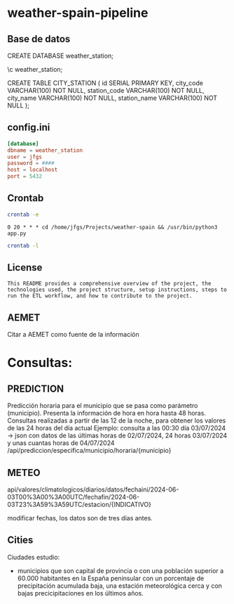 # weather-spain-pipeline

## Base de datos

CREATE DATABASE weather_station;

\c weather_station;

CREATE TABLE CITY_STATION (
    id SERIAL PRIMARY KEY,
    city_code VARCHAR(100) NOT NULL,
    station_code VARCHAR(100) NOT NULL,
    city_name VARCHAR(100) NOT NULL,
    station_name VARCHAR(100) NOT NULL
);


## config.ini
```conf
[database]
dbname = weather_station
user = jfgs
password = ####
host = localhost
port = 5432
```

## Crontab
```sh
crontab -e
```

```
0 20 * * * cd /home/jfgs/Projects/weather-spain && /usr/bin/python3 app.py
```

```sh
crontab -l
```

## License
```
This README provides a comprehensive overview of the project, the technologies used, the project structure, setup instructions, steps to run the ETL workflow, and how to contribute to the project.
```

## AEMET
Citar a AEMET como fuente de la información

# Consultas:

## PREDICTION
Predicción horaria para el municipio que se pasa como parámetro (municipio). Presenta la información de hora en hora hasta 48 horas.
Consultas realizadas a partir de las 12 de la noche, para obtener los valores de las 24 horas del día actual
Ejemplo: consulta a las 00:30 día 03/07/2024 -> json con datos de las últimas horas de 02/07/2024, 24 horas 03/07/2024 y unas cuantas horas de 04/07/2024
/api/prediccion/especifica/municipio/horaria/{municipio}


## METEO
api/valores/climatologicos/diarios/datos/fechaini/2024-06-03T00%3A00%3A00UTC/fechafin/2024-06-03T23%3A59%3A59UTC/estacion/{INDICATIVO}

modificar fechas, los datos son de tres días antes.

## Cities
Ciudades estudio:
- municipios que son capital de provincia o con una población superior a 60.000 habitantes en la España peninsular con un porcentaje de precipitación acumulada baja, una estación meteorológica cerca y con bajas precicipitaciones en los últimos años.


